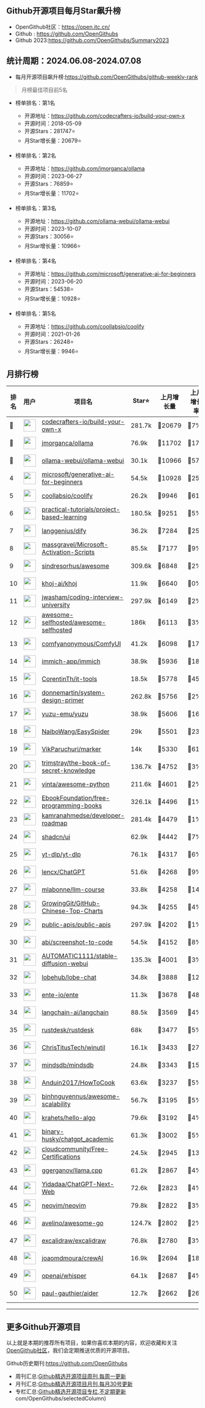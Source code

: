 ## Github开源项目每月Star飙升榜

- OpenGithub社区：https://open.itc.cn/
- Github : https://github.com/OpenGithubs
- Github 2023:https://github.com/OpenGithubs/Summary2023

## 统计周期：2024.06.08-2024.07.08

- 每月开源项目飙升榜:https://github.com/OpenGithubs/github-weekly-rank


> 月榜最佳项目前5名

- 榜单排名：第1名
    - 开源地址：https://github.com/codecrafters-io/build-your-own-x
    - 开源时间：2018-05-09
    - 开源Stars：281747⭐
    - 月Star增长量：20679⭐

- 榜单排名：第2名
    - 开源地址：https://github.com/jmorganca/ollama
    - 开源时间：2023-06-27
    - 开源Stars：76859⭐
    - 月Star增长量：11702⭐

- 榜单排名：第3名
    - 开源地址：https://github.com/ollama-webui/ollama-webui
    - 开源时间：2023-10-07
    - 开源Stars：30056⭐
    - 月Star增长量：10966⭐

- 榜单排名：第4名
    - 开源地址：https://github.com/microsoft/generative-ai-for-beginners
    - 开源时间：2023-06-20
    - 开源Stars：54538⭐
    - 月Star增长量：10928⭐

- 榜单排名：第5名
    - 开源地址：https://github.com/coollabsio/coolify
    - 开源时间：2021-01-26
    - 开源Stars：26248⭐
    - 月Star增长量：9946⭐



## 月排行榜

| 排名        |  用户     |  项目名          | Star⭐          | 上月增长量    | 上月增长率   | 上周增长量      |  开源时间   |
|------------|------------|---------------|---------------- |--------------|--------------|----------------|------------|
| 🥇 | <img src="https://avatars.githubusercontent.com/u/58904235?v=4" alt="" size="32" height="32" width="32" data-view-component="true" class="avatar circle"> | [codecrafters-io/build-your-own-x](https://github.com/codecrafters-io/build-your-own-x)| 281.7k | 🔺20679 | 🔺7% | 🔺2917 | 2018-05-09 |
| 🥈 | <img src="https://avatars.githubusercontent.com/u/151674099?v=4" alt="" size="32" height="32" width="32" data-view-component="true" class="avatar circle"> | [jmorganca/ollama](https://github.com/jmorganca/ollama)| 76.9k | 🔺11702 | 🔺17% | 🔺1248 | 2023-06-27 |
| 🥉 | <img src="https://avatars.githubusercontent.com/u/158137808?v=4" alt="" size="32" height="32" width="32" data-view-component="true" class="avatar circle"> | [ollama-webui/ollama-webui](https://github.com/ollama-webui/ollama-webui)| 30.1k | 🔺10966 | 🔺57% | 🔺995 | 2023-10-07 |
| 4 | <img src="https://avatars.githubusercontent.com/u/6154722?v=4" alt="" size="32" height="32" width="32" data-view-component="true" class="avatar circle"> | [microsoft/generative-ai-for-beginners](https://github.com/microsoft/generative-ai-for-beginners)| 54.5k | 🔺10928 | 🔺25% | 🔺6108 | 2023-06-20 |
| 5 | <img src="https://avatars.githubusercontent.com/u/60715044?v=4" alt="" size="32" height="32" width="32" data-view-component="true" class="avatar circle"> | [coollabsio/coolify](https://github.com/coollabsio/coolify)| 26.2k | 🔺9946 | 🔺61% | 🔺465 | 2021-01-26 |
| 6 | <img src="https://avatars.githubusercontent.com/u/89421154?v=4" alt="" size="32" height="32" width="32" data-view-component="true" class="avatar circle"> | [practical-tutorials/project-based-learning](https://github.com/practical-tutorials/project-based-learning)| 180.5k | 🔺9251 | 🔺5% | 🔺963 | 2017-04-12 |
| 7 | <img src="https://avatars.githubusercontent.com/u/127165244?v=4" alt="" size="32" height="32" width="32" data-view-component="true" class="avatar circle"> | [langgenius/dify](https://github.com/langgenius/dify)| 36.2k | 🔺7284 | 🔺25% | 🔺706 | 2023-04-12 |
| 8 | <img src="https://avatars.githubusercontent.com/u/59795046?v=4" alt="" size="32" height="32" width="32" data-view-component="true" class="avatar circle"> | [massgravel/Microsoft-Activation-Scripts](https://github.com/massgravel/Microsoft-Activation-Scripts)| 85.5k | 🔺7177 | 🔺9% | 🔺1086 | 2020-01-13 |
| 9 | <img src="https://avatars.githubusercontent.com/u/170270?u=34acd557a042ac478d273a4621570cadb6b0bd89&v=4" alt="" size="32" height="32" width="32" data-view-component="true" class="avatar circle"> | [sindresorhus/awesome](https://github.com/sindresorhus/awesome)| 309.6k | 🔺6848 | 🔺2% | 🔺919 | 2014-07-11 |
| 10 | <img src="https://avatars.githubusercontent.com/u/134046886?v=4" alt="" size="32" height="32" width="32" data-view-component="true" class="avatar circle"> | [khoj-ai/khoj](https://github.com/khoj-ai/khoj)| 11.9k | 🔺6640 | 🔺0% | 🔺58 | 2021-08-16 |
| 11 | <img src="https://avatars.githubusercontent.com/u/3771963?u=4b348c742192b1963aabbf803a1174d2a4de155a&v=4" alt="" size="32" height="32" width="32" data-view-component="true" class="avatar circle"> | [jwasham/coding-interview-university](https://github.com/jwasham/coding-interview-university)| 297.9k | 🔺6149 | 🔺2% | 🔺371 | 2016-06-06 |
| 12 | <img src="https://avatars.githubusercontent.com/u/24270415?v=4" alt="" size="32" height="32" width="32" data-view-component="true" class="avatar circle"> | [awesome-selfhosted/awesome-selfhosted](https://github.com/awesome-selfhosted/awesome-selfhosted)| 186k | 🔺6113 | 🔺3% | 🔺747 | 2015-06-01 |
| 13 | <img src="https://avatars.githubusercontent.com/u/121283862?u=00e0967075548ed41bd53ed0eacd34ac42d8cef0&v=4" alt="" size="32" height="32" width="32" data-view-component="true" class="avatar circle"> | [comfyanonymous/ComfyUI](https://github.com/comfyanonymous/ComfyUI)| 41.2k | 🔺6098 | 🔺17% | 🔺729 | 2023-01-17 |
| 14 | <img src="https://avatars.githubusercontent.com/u/109746326?v=4" alt="" size="32" height="32" width="32" data-view-component="true" class="avatar circle"> | [immich-app/immich](https://github.com/immich-app/immich)| 38.9k | 🔺5936 | 🔺18% | 🔺683 | 2022-02-03 |
| 15 | <img src="https://avatars.githubusercontent.com/u/25065347?u=ddfc8b7812ebc8cbd9245f499e4703bf3165ec31&v=4" alt="" size="32" height="32" width="32" data-view-component="true" class="avatar circle"> | [CorentinTh/it-tools](https://github.com/CorentinTh/it-tools)| 18.5k | 🔺5778 | 🔺45% | 🔺187 | 2020-04-05 |
| 16 | <img src="https://avatars.githubusercontent.com/u/5458997?u=f1007b583e55e7ccfb6ccf0e200051156112dd9b&v=4" alt="" size="32" height="32" width="32" data-view-component="true" class="avatar circle"> | [donnemartin/system-design-primer](https://github.com/donnemartin/system-design-primer)| 262.8k | 🔺5756 | 🔺2% | 🔺446 | 2017-02-27 |
| 17 | <img src="https://avatars.githubusercontent.com/u/35075882?v=4" alt="" size="32" height="32" width="32" data-view-component="true" class="avatar circle"> | [yuzu-emu/yuzu](https://github.com/yuzu-emu/yuzu)| 38.9k | 🔺5606 | 🔺16% | 🔺5202 | 2018-01-04 |
| 18 | <img src="https://avatars.githubusercontent.com/u/30287768?u=430d71312cd7b74533c807b08d7211a6e25d4edd&v=4" alt="" size="32" height="32" width="32" data-view-component="true" class="avatar circle"> | [NaiboWang/EasySpider](https://github.com/NaiboWang/EasySpider)| 29k | 🔺5501 | 🔺23% | 🔺824 | 2020-07-18 |
| 19 | <img src="https://avatars.githubusercontent.com/u/913340?v=4" alt="" size="32" height="32" width="32" data-view-component="true" class="avatar circle"> | [VikParuchuri/marker](https://github.com/VikParuchuri/marker)| 14k | 🔺5330 | 🔺61% | 🔺419 | 2023-10-31 |
| 20 | <img src="https://avatars.githubusercontent.com/u/31127917?v=4" alt="" size="32" height="32" width="32" data-view-component="true" class="avatar circle"> | [trimstray/the-book-of-secret-knowledge](https://github.com/trimstray/the-book-of-secret-knowledge)| 136.7k | 🔺4752 | 🔺3% | 🔺585 | 2018-06-23 |
| 21 | <img src="https://avatars.githubusercontent.com/u/652070?u=95b472a9a11b64ee0f74512ad918d762d42c213c&v=4" alt="" size="32" height="32" width="32" data-view-component="true" class="avatar circle"> | [vinta/awesome-python](https://github.com/vinta/awesome-python)| 211.6k | 🔺4601 | 🔺2% | 🔺520 | 2014-06-28 |
| 22 | <img src="https://avatars.githubusercontent.com/u/14127308?v=4" alt="" size="32" height="32" width="32" data-view-component="true" class="avatar circle"> | [EbookFoundation/free-programming-books](https://github.com/EbookFoundation/free-programming-books)| 326.1k | 🔺4496 | 🔺1% | 🔺1214 | 2013-10-11 |
| 23 | <img src="https://avatars.githubusercontent.com/u/4921183?u=d6ed3573fc67b699e0c3bc2c7e1fb82c98c40dec&v=4" alt="" size="32" height="32" width="32" data-view-component="true" class="avatar circle"> | [kamranahmedse/developer-roadmap](https://github.com/kamranahmedse/developer-roadmap)| 281.4k | 🔺4479 | 🔺1% | 🔺839 | 2017-03-15 |
| 24 | <img src="https://avatars.githubusercontent.com/u/139895814?v=4" alt="" size="32" height="32" width="32" data-view-component="true" class="avatar circle"> | [shadcn/ui](https://github.com/shadcn/ui)| 62.9k | 🔺4442 | 🔺7% | 🔺1063 | 2023-01-04 |
| 25 | <img src="https://avatars.githubusercontent.com/u/79589310?v=4" alt="" size="32" height="32" width="32" data-view-component="true" class="avatar circle"> | [yt-dlp/yt-dlp](https://github.com/yt-dlp/yt-dlp)| 76.1k | 🔺4317 | 🔺6% | 🔺714 | 2020-10-26 |
| 26 | <img src="https://avatars.githubusercontent.com/u/16164244?u=e494bcc61f8128a85aaa9c717958a053f8747402&v=4" alt="" size="32" height="32" width="32" data-view-component="true" class="avatar circle"> | [lencx/ChatGPT](https://github.com/lencx/ChatGPT)| 51.6k | 🔺4268 | 🔺9% | 🔺65 | 2022-12-07 |
| 27 | <img src="https://avatars.githubusercontent.com/u/81252890?u=f9898d723658a498328f14f717e1eeccb42ca675&v=4" alt="" size="32" height="32" width="32" data-view-component="true" class="avatar circle"> | [mlabonne/llm-course](https://github.com/mlabonne/llm-course)| 33.8k | 🔺4258 | 🔺14% | 🔺212 | 2023-06-18 |
| 28 | <img src="https://avatars.githubusercontent.com/u/21018904?u=bcc423f3536e0ea420dfe438d96b36a7ff2704d7&v=4" alt="" size="32" height="32" width="32" data-view-component="true" class="avatar circle"> | [GrowingGit/GitHub-Chinese-Top-Charts](https://github.com/GrowingGit/GitHub-Chinese-Top-Charts)| 94.3k | 🔺4255 | 🔺4% | 🔺404 | 2019-09-05 |
| 29 | <img src="https://avatars.githubusercontent.com/u/51121562?v=4" alt="" size="32" height="32" width="32" data-view-component="true" class="avatar circle"> | [public-apis/public-apis](https://github.com/public-apis/public-apis)| 297.9k | 🔺4202 | 🔺1% | 🔺916 | 2016-03-21 |
| 30 | <img src="https://avatars.githubusercontent.com/u/23818?u=20a6bb441ca25e49b4d8bdb602c171c5e1a065bf&v=4" alt="" size="32" height="32" width="32" data-view-component="true" class="avatar circle"> | [abi/screenshot-to-code](https://github.com/abi/screenshot-to-code)| 54.5k | 🔺4152 | 🔺8% | 🔺417 | 2023-11-15 |
| 31 | <img src="https://avatars.githubusercontent.com/u/20920490?u=8bdc7c9401f507e51b55e558baa8184d4ed30c7d&v=4" alt="" size="32" height="32" width="32" data-view-component="true" class="avatar circle"> | [AUTOMATIC1111/stable-diffusion-webui](https://github.com/AUTOMATIC1111/stable-diffusion-webui)| 135.3k | 🔺4001 | 🔺3% | 🔺425 | 2022-08-22 |
| 32 | <img src="https://avatars.githubusercontent.com/u/131470832?v=4" alt="" size="32" height="32" width="32" data-view-component="true" class="avatar circle"> | [lobehub/lobe-chat](https://github.com/lobehub/lobe-chat)| 34.8k | 🔺3888 | 🔺12% | 🔺564 | 2023-05-21 |
| 33 | <img src="https://avatars.githubusercontent.com/u/64603161?v=4" alt="" size="32" height="32" width="32" data-view-component="true" class="avatar circle"> | [ente-io/ente](https://github.com/ente-io/ente)| 11.3k | 🔺3678 | 🔺48% | 🔺667 | 2022-11-01 |
| 34 | <img src="https://avatars.githubusercontent.com/u/126733545?v=4" alt="" size="32" height="32" width="32" data-view-component="true" class="avatar circle"> | [langchain-ai/langchain](https://github.com/langchain-ai/langchain)| 88.5k | 🔺3569 | 🔺4% | 🔺336 | 2022-10-17 |
| 35 | <img src="https://avatars.githubusercontent.com/u/71636191?u=fcdfa5bbe724bd4ec02f6c3b2419ff25b7f5eb07&v=4" alt="" size="32" height="32" width="32" data-view-component="true" class="avatar circle"> | [rustdesk/rustdesk](https://github.com/rustdesk/rustdesk)| 68k | 🔺3477 | 🔺5% | 🔺372 | 2020-09-28 |
| 36 | <img src="https://avatars.githubusercontent.com/u/7896101?u=af642f9bbd072e6b21622e77c163298ebed45db1&v=4" alt="" size="32" height="32" width="32" data-view-component="true" class="avatar circle"> | [ChrisTitusTech/winutil](https://github.com/ChrisTitusTech/winutil)| 16.1k | 🔺3433 | 🔺27% | 🔺1833 | 2022-04-28 |
| 37 | <img src="https://avatars.githubusercontent.com/u/31035808?v=4" alt="" size="32" height="32" width="32" data-view-component="true" class="avatar circle"> | [mindsdb/mindsdb](https://github.com/mindsdb/mindsdb)| 24.8k | 🔺3343 | 🔺15% | 🔺2365 | 2018-08-03 |
| 38 | <img src="https://avatars.githubusercontent.com/u/19531547?u=9bfa4b5f7256f64a05b280019f26a56319955cd0&v=4" alt="" size="32" height="32" width="32" data-view-component="true" class="avatar circle"> | [Anduin2017/HowToCook](https://github.com/Anduin2017/HowToCook)| 63.6k | 🔺3237 | 🔺5% | 🔺627 | 2020-02-29 |
| 39 | <img src="https://avatars.githubusercontent.com/u/15001306?u=af3a65f5d8fda320b4f48f91ea34cda6a78ffbfa&v=4" alt="" size="32" height="32" width="32" data-view-component="true" class="avatar circle"> | [binhnguyennus/awesome-scalability](https://github.com/binhnguyennus/awesome-scalability)| 56.7k | 🔺3195 | 🔺5% | 🔺133 | 2017-12-27 |
| 40 | <img src="https://avatars.githubusercontent.com/u/26993056?u=12c6a8ef18768abc773c64a56a56c0fd67241ed2&v=4" alt="" size="32" height="32" width="32" data-view-component="true" class="avatar circle"> | [krahets/hello-algo](https://github.com/krahets/hello-algo)| 79.6k | 🔺3192 | 🔺4% | 🔺581 | 2022-11-04 |
| 41 | <img src="https://avatars.githubusercontent.com/u/96192199?u=7f92c746908d3dbac7579e5471b07232f2b53adb&v=4" alt="" size="32" height="32" width="32" data-view-component="true" class="avatar circle"> | [binary-husky/chatgpt_academic](https://github.com/binary-husky/chatgpt_academic)| 61.3k | 🔺3002 | 🔺5% | 🔺466 | 2023-03-20 |
| 42 | <img src="https://avatars.githubusercontent.com/u/68829753?v=4" alt="" size="32" height="32" width="32" data-view-component="true" class="avatar circle"> | [cloudcommunity/Free-Certifications](https://github.com/cloudcommunity/Free-Certifications)| 24.5k | 🔺2945 | 🔺13% | 🔺646 | 2020-07-31 |
| 43 | <img src="https://avatars.githubusercontent.com/u/1991296?u=28314d364d7c28f8ec232fadb767970d3ad74e7b&v=4" alt="" size="32" height="32" width="32" data-view-component="true" class="avatar circle"> | [ggerganov/llama.cpp](https://github.com/ggerganov/llama.cpp)| 61.2k | 🔺2867 | 🔺4% | 🔺270 | 2023-03-11 |
| 44 | <img src="https://avatars.githubusercontent.com/u/153288546?v=4" alt="" size="32" height="32" width="32" data-view-component="true" class="avatar circle"> | [Yidadaa/ChatGPT-Next-Web](https://github.com/Yidadaa/ChatGPT-Next-Web)| 72.6k | 🔺2823 | 🔺4% | 🔺223 | 2023-03-11 |
| 45 | <img src="https://avatars.githubusercontent.com/u/6471485?v=4" alt="" size="32" height="32" width="32" data-view-component="true" class="avatar circle"> | [neovim/neovim](https://github.com/neovim/neovim)| 79.8k | 🔺2822 | 🔺3% | 🔺315 | 2014-01-31 |
| 46 | <img src="https://avatars.githubusercontent.com/u/31996?u=5b12d7ad63cadb2b3b523f7ea6d2901dd9b03bcc&v=4" alt="" size="32" height="32" width="32" data-view-component="true" class="avatar circle"> | [avelino/awesome-go](https://github.com/avelino/awesome-go)| 124.7k | 🔺2802 | 🔺2% | 🔺421 | 2014-07-06 |
| 47 | <img src="https://avatars.githubusercontent.com/u/59452120?v=4" alt="" size="32" height="32" width="32" data-view-component="true" class="avatar circle"> | [excalidraw/excalidraw](https://github.com/excalidraw/excalidraw)| 76.8k | 🔺2780 | 🔺3% | 🔺382 | 2020-01-02 |
| 48 | <img src="https://avatars.githubusercontent.com/u/667063?u=c0ea6956bba58ee8baabb6568f0374263ed96f1d&v=4" alt="" size="32" height="32" width="32" data-view-component="true" class="avatar circle"> | [joaomdmoura/crewAI](https://github.com/joaomdmoura/crewAI)| 16.9k | 🔺2694 | 🔺18% | 🔺306 | 2023-10-27 |
| 49 | <img src="https://avatars.githubusercontent.com/u/14957082?v=4" alt="" size="32" height="32" width="32" data-view-component="true" class="avatar circle"> | [openai/whisper](https://github.com/openai/whisper)| 64.1k | 🔺2687 | 🔺4% | 🔺315 | 2022-09-17 |
| 50 | <img src="https://avatars.githubusercontent.com/u/69695708?u=1b1a608998950cb407854549123a52c964a202ec&v=4" alt="" size="32" height="32" width="32" data-view-component="true" class="avatar circle"> | [paul-gauthier/aider](https://github.com/paul-gauthier/aider)| 12.7k | 🔺2662 | 🔺26% | 🔺294 | 2023-05-10 |

---
## 更多Github开源项目

以上就是本期的推荐所有项目，如果你喜欢本期的内容，欢迎收藏和关注[OpenGithub社区](https://open.itc.cn/)，我们会定期推送优质的开源项目。

Github历史期刊:https://github.com/OpenGithubs
- 周刊汇总:[Github精选开源项目周刊,每周一更新](https://github.com/OpenGithubs/weekly)
- 月刊汇总:[Github精选开源项目月刊,每月30号更新](https://github.com/OpenGithubs/monthly)
- 专栏汇总:[Github精选开源项目专栏,不定期更新](https://github.com/OpenGithubs/selectedColumn)com/OpenGithubs/selectedColumn)